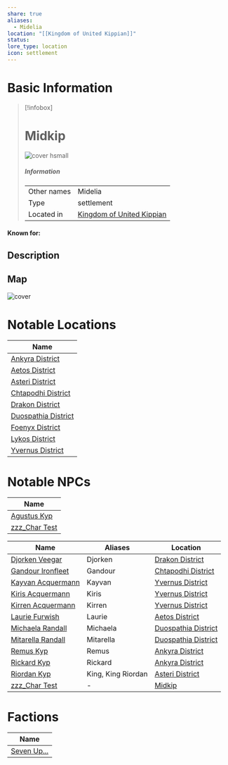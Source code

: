 ```yaml
---
share: true
aliases:
  - Midelia
location: "[[Kingdom of United Kippian]]"
status: 
lore_type: location
icon: settlement
---
```

# Basic Information
> [!infobox]
> # Midkip
> ![cover hsmall](insertimage.png)
> ##### Information
> |   |  |
> | ---- | ---- |
> | Other names | Midelia|
> | Type | settlement
> | Located in | [Kingdom of United Kippian](../Kingdoms/Kingdom%20of%20United%20Kippian.md)|
#### Known for:
## Description
## Map
![cover](../../zzz_attachments/Midkip%20Distritcts.png)
# Notable Locations
| Name                                                            |
| --------------------------------------------------------------- |
| [Ankyra District](../Areas/Ankyra%20District.md)         |
| [Aetos District](../Areas/Aetos%20District.md)           |
| [Asteri District](../Areas/Asteri%20District.md)         |
| [Chtapodhi District](../Areas/Chtapodhi%20District.md)   |
| [Drakon District](../Areas/Drakon%20District.md)         |
| [Duospathia District](../Areas/Duospathia%20District.md) |
| [Foenyx District](../Areas/Foenyx%20District.md)         |
| [Lykos District](../Areas/Lykos%20District.md)           |
| [Yvernus District](../Areas/Yvernus%20District.md)       |

# Notable NPCs
| Name                                      |
| ----------------------------------------- |
| [Agustus Kyp](../../../Agustus%20Kyp.md) |
| [zzz_Char Test](../../../zzz_Char%20Test.md)  |


| Name                                             | Aliases            | Location                                                        |
| ------------------------------------------------ | ------------------ | --------------------------------------------------------------- |
| [Djorken Veegar](../../../Djorken%20Veegar.md)       | Djorken            | [Drakon District](../Areas/Drakon%20District.md)         |
| [Gandour Ironfleet](../../../Gandour%20Ironfleet.md) | Gandour            | [Chtapodhi District](../Areas/Chtapodhi%20District.md)   |
| [Kayvan Acquermann](../../../Kayvan%20Acquermann.md) | Kayvan             | [Yvernus District](../Areas/Yvernus%20District.md)       |
| [Kiris Acquermann](../../PCs/Kiris%20Acquermann.md)    | Kiris              | [Yvernus District](../Areas/Yvernus%20District.md)       |
| [Kirren Acquermann](../../../Kirren%20Acquermann.md) | Kirren             | [Yvernus District](../Areas/Yvernus%20District.md)       |
| [Laurie Furwish](../../../Laurie%20Furwish.md)       | Laurie             | [Aetos District](../Areas/Aetos%20District.md)           |
| [Michaela Randall](../../../Michaela%20Randall.md)   | Michaela           | [Duospathia District](../Areas/Duospathia%20District.md) |
| [Mitarella Randall](../../../Mitarella%20Randall.md) | Mitarella          | [Duospathia District](../Areas/Duospathia%20District.md) |
| [Remus Kyp](../../../Remus%20Kyp.md)                 | Remus              | [Ankyra District](../Areas/Ankyra%20District.md)         |
| [Rickard Kyp](../../../Rickard%20Kyp.md)             | Rickard            | [Ankyra District](../Areas/Ankyra%20District.md)         |
| [Riordan Kyp](../../../Riordan%20Kyp.md)             | King, King Riordan | [Asteri District](../Areas/Asteri%20District.md)         |
| [zzz_Char Test](../../../zzz_Char%20Test.md)         | \-                 | [Midkip](Midkip.md)                     |


# Factions
| Name                                     |
| ---------------------------------------- |
| [Seven Up...](../../Factions/Seven%20Up....md) |

